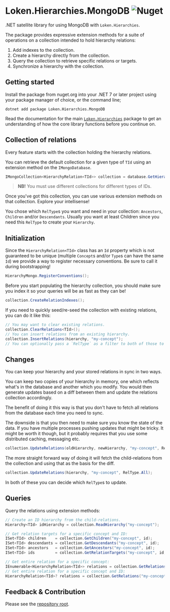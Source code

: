 # Loken.Hierarchies.MongoDB ![Nuget](https://img.shields.io/nuget/v/Loken.Hierarchies.MongoDB)

.NET satellite library for using MongoDB with `Loken.Hierarchies`.

The package provides expressive extension methods for a suite of operations on a collection intended to hold hierarchy relations:

1. Add indexes to the collection.
1. Create a hierarchy directly from the collection.
1. Query the collection to retrieve specific relations or targets.
1. Synchronize a hierarchy with the collection.


## Getting started

Install the package from nuget.org into your .NET 7 or later project using your package manager of choice, or the command line;

```shell
dotnet add package Loken.Hierarchies.MongoDB
```

Read the documentation for the main [`Loken.Hierarchies`](https://github.com/loken/loken-hierarchies-net/blob/main/Hierarchies/README.md) package to get an understanding of how the core library functions before you continue on.


## Collection of relations

Every feature starts with the collection holding the hierarchy relations.

You can retrieve the default collection for a given type of `TId` using an extension method on the `IMongoDatabase`.

```csharp
IMongoCollection<HierarchyRelation<TId>> collection = database.GetHierarchies<TId>();
```

> **NB!** You must use different collections for different types of IDs.

Once you've got this collection, you can use various extension methods on that collection. Explore your intellisense!

You chose which `RelType`s you want and need in your collection: `Ancestors`, `Children` and/or `Descendants`. Usually you want at least Children since you need this `RelType` to create your `Hierarchy`.


## Initialization

Since the `HierarchyRelation<TId>` class has an `Id` property which is not guaranteed to be unique (multiple `Concept`s and/or `Type`s can have the same `Id`) we provide a way to register necessary conventions. Be sure to call it during bootstrapping!

```csharp
HierarchyMongo.RegisterConventions();
```

Before you start populating the hierarchy collection, you should make sure you index it so your queries will be as fast as they can be!

```csharp
collection.CreateRelationIndexes();
```

If you need to quickly seed/re-seed the collection with existing relations, you can do it like this:

```csharp
// You may want to clear existing relations.
collection.ClearRelations<TId>();
// You can insert relations from an existing hierarchy.
collection.InsertRelations(hierarchy, "my-concept");
// You can optionally pass a `RelType` as a filter to both of those to control which kinds of relations are being used.
```


## Changes

You can keep your hierarchy and your stored relations in sync in two ways.

You can keep two copies of your hierarchy in memory, one which reflects what's in the database and another which you modify. You would then generate updates based on a diff between them and update the relations collection accordingly.

The benefit of doing it this way is that you don't have to fetch all relations from the database each time you need to sync.

The downside is that you then need to make sure you know the state of the data. If you have multiple processes pushing updates that might be tricky. It might be worth it though, but it probably requires that you use some distributed caching, messaging etc.

```csharp
collection.UpdateRelations(oldHierarchy, newHierarchy, "my-concept", RelType.All);
```

The more straight forward way of doing it will fetch the child-relations from the collection and using that as the basis for the diff.

```csharp
collection.UpdateRelations(hierarchy, "my-concept", RelType.All);
```

In both of these you can decide which `RelType`s to update.


## Queries

Query the relations using extension methods:

```csharp
// Create an ID hierarchy from the child-relations.
Hierarchy<TId> idHierarchy = collection.ReadHierarchy("my-concept");

// Get relation targets for a specific concept and ID:
ISet<TId> children    = collection.GetChildren("my-concept", id);
ISet<TId> descendants = collection.GetDescendants("my-concept", id);
ISet<TId> ancestors   = collection.GetAncestors("my-concept", id);
ISet<TId> ids         = collection.GetRelationTargets("my-concept", id, type);

// Get entire relation for a specific concept:
IEnumerable<HierarchyRelation<TId>> relations = collection.GetRelations("my-concept", type);
// Get entire relation for a specific concept and ID:
HierarchyRelation<TId>? relations = collection.GetRelations("my-concept", id, type);
```


## Feedback & Contribution

Please see the [repository root](https://github.com/loken/loken-hierarchies-net#feedback--contribution).
